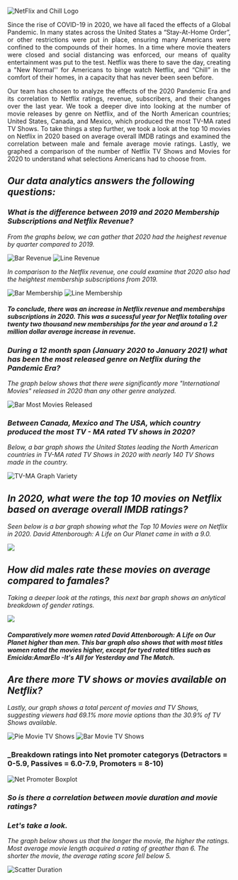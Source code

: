 ![NetFlix and Chill Logo](./Images/netflix_and_chill.png)



<p align="justify">Since the rise of COVID-19 in 2020, we have all faced the effects of a Global Pandemic. In many states across the United States a “Stay-At-Home Order”, or other restrictions were put in place, ensuring many Americans were confined to the compounds of their homes. In a time where movie theaters were closed and social distancing was enforced, our means of quality entertainment was put to the test. Netflix was there to save the day, creating a "New Normal'' for Americans to binge watch Netflix, and “Chill” in the comfort of their homes, in a capacity that has never been seen before. </p>

<p align="justify">Our team has chosen to analyze the effects of the 2020 Pandemic Era and its correlation to Netflix ratings, revenue, subscribers, and their changes over the last year. We took a deeper dive into looking at the number of movie releases by genre on Netflix, and of the North American countries; United States, Canada, and Mexico, which produced the most TV-MA rated TV Shows.  To take things a step further, we took a look at the top 10 movies on Netflix in 2020 based on average overall IMDB ratings and examined the correlation between male and female average movie ratings. Lastly, we graphed a comparison of the number of Netflix TV Shows and Movies for 2020 to understand what selections Americans had to choose from. </p>

## _Our data analytics answers the following questions:_



### _What is the difference between 2019 and 2020 Membership Subscriptions and Netflix Revenue?_

_From the graphs below, we can gather that 2020 had the heighest revenue by quarter compared to 2019._

![Bar Revenue](./Images/bar_revenue_quarter_year.png) ![Line Revenue](./Images/line_revenue_quarter_year.png)

_In comparison to the Netflix revenue, one could examine that 2020 also had the heightest membership subscriptions from 2019._

![Bar Membership](./Images/memebership_bar_quarter.png) ![Line Membership](./Images/membership_bar_quarter.png)

##### _To conclude, there was an increase in Netflix revenue and memberships subscriptions in 2020. This was a sucessful year for  Netflix totaling over twenty two thousand new memberships for the year and around a 1.2 million dollar average increase in revenue._

### _During a 12 month span (January 2020 to January 2021) what has been the most  released genre on Netflix during the Pandemic Era?_

_The graph below shows that there were significantly more "International Movies" released in 2020 than any other genre analyzed._ 

![Bar Most Movies Released](./Images/bar_movie_genre2.png)


### _Between Canada, Mexico and The USA, which country produced the most TV - MA rated TV shows in 2020?_


_Below, a bar graph shows the United States leading the North American countries in TV-MA rated TV Shows in 2020 with nearly 140 TV Shows made in the country._ 

![TV-MA Graph Variety](./Images/bar_tvma_countries.png)


## _In 2020, what were the top 10 movies on Netflix based on average overall IMDB ratings?_

_Seen below is a bar graph showing what the Top 10 Movies were on Netflix in 2020. David Attenborough: A Life on Our Planet came in with a 9.0._ 


![](./Images/top_10_movies_bar.png)



## _How did males rate these movies on average compared to famales?_

_Taking a deeper look at the ratings, this next bar graph shows an anlytical breakdown of gender ratings._  

![](./Images/top_10_gender_bar.png)

##### _Comparatively more women rated David Attenborough: A Life on Our Planet higher than men. This bar graph also shows that with most titles women rated the movies higher, except for tyed rated titles such as Emicida:AmarElo -It's All for Yesterday and The Match._ 

## _Are there more TV shows or movies available on Netflix?_

_Lastly, our graph shows a total percent of movies and TV Shows, suggesting viewers had 69.1% more movie options than the 30.9% of TV Shows available._ 

![Pie Movie TV Shows](./Images/pie_movie_tvshow.png) ![Bar Movie TV Shows](./Images/bar_movie_tv_show.png)

### _Breakdown ratings into Net promoter categorys (Detractors = 0-5.9, Passives = 6.0-7.9, Promoters = 8-10)

![Net Promoter Boxplot](./Images/duration_vs_ratings_box.png)

### _So is there a correlation between movie duration and movie ratings?_
### _Let's take a look._ 

_The graph below shows us that the longer the movie, the higher the ratings. Most average movie length acquired a rating of greather than 6. The shorter the movie, the average rating score fell below 5._

![Scatter Duration](./Images/scatter_duration_ratings.png)




